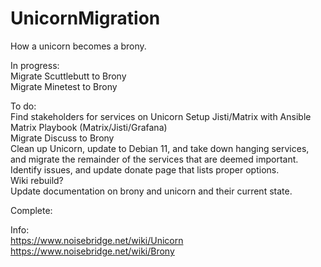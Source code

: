 # UnicornMigration
How a unicorn becomes a brony.  

In progress:  
Migrate Scuttlebutt to Brony  
Migrate Minetest to Brony  

To do:  
Find stakeholders for services on Unicorn
Setup Jisti/Matrix with Ansible Matrix Playbook (Matrix/Jisti/Grafana)  
Migrate Discuss to Brony  
Clean up Unicorn, update to Debian 11, and take down hanging services, and migrate the remainder of the services that are deemed important.  
Identify issues, and update donate page that lists proper options.  
Wiki rebuild?  
Update documentation on brony and unicorn and their current state.  
  
Complete:  





Info:  
https://www.noisebridge.net/wiki/Unicorn  
https://www.noisebridge.net/wiki/Brony  

